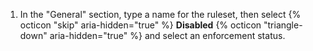 1. In the "General" section, type a name for the ruleset, then select {% octicon "skip" aria-hidden="true" %} **Disabled** {% octicon "triangle-down" aria-hidden="true" %} and select an enforcement status.
